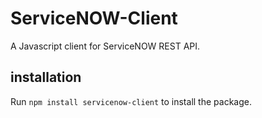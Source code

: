 # ServiceNOW-Client
A Javascript client for ServiceNOW REST API.

## installation

Run `npm install servicenow-client` to install the package.

